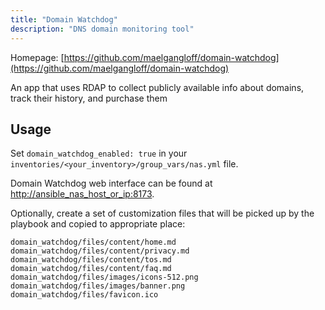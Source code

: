 ```yaml
---
title: "Domain Watchdog"
description: "DNS domain monitoring tool"
---
```


Homepage: [https://github.com/maelgangloff/domain-watchdog](https://github.com/maelgangloff/domain-watchdog)

An app that uses RDAP to collect publicly available info about domains, track their history, and purchase them

## Usage

Set `domain_watchdog_enabled: true` in your `inventories/<your_inventory>/group_vars/nas.yml` file.

Domain Watchdog web interface can be found at [http://ansible_nas_host_or_ip:8173](http://ansible_nas_host_or_ip:8173).

Optionally, create a set of customization files that will be picked up by the playbook and copied to appropriate place:

```shell
domain_watchdog/files/content/home.md
domain_watchdog/files/content/privacy.md
domain_watchdog/files/content/tos.md
domain_watchdog/files/content/faq.md
domain_watchdog/files/images/icons-512.png
domain_watchdog/files/images/banner.png
domain_watchdog/files/favicon.ico
```
